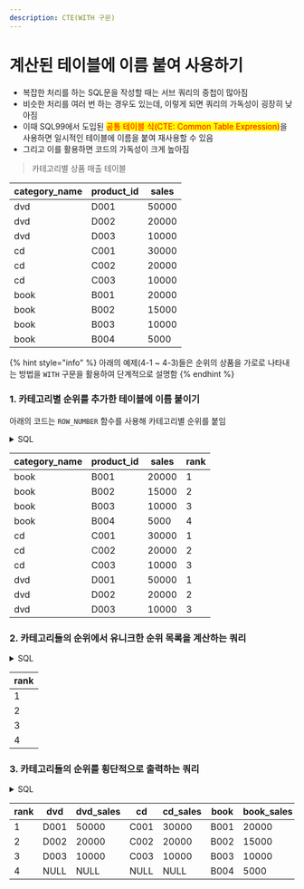 ```yaml
---
description: CTE(WITH 구문)
---
```


# 계산된 테이블에 이름 붙여 사용하기

* 복잡한 처리를 하는 SQL문을 작성할 때는 서브 쿼리의 중첩이 많아짐
* 비슷한 처리를 여러 번 하는 경우도 있는데, 이렇게 되면 쿼리의 가독성이 굉장히 낮아짐
* 이때 SQL99에서 도입된 <mark style="color:red;">공통 테이블 식(CTE: Common Table Expression)</mark>을 사용하면 일시적인 테이블에 이름을 붙여 재사용할 수 있음
* 그리고 이를 활용하면 코드의 가독성이 크게 높아짐

> 카테고리별 상품 매출 테이블

| category\_name | product\_id | sales |
| -------------- | ----------- | ----- |
| dvd            | D001        | 50000 |
| dvd            | D002        | 20000 |
| dvd            | D003        | 10000 |
| cd             | C001        | 30000 |
| cd             | C002        | 20000 |
| cd             | C003        | 10000 |
| book           | B001        | 20000 |
| book           | B002        | 15000 |
| book           | B003        | 10000 |
| book           | B004        | 5000  |

{% hint style="info" %}
아래의 예제(4-1 \~ 4-3)들은 순위의 상품을 가로로 나타내는 방법을 `WITH` 구문을 활용하여 단계적으로 설명함
{% endhint %}

### 1. 카테고리별 순위를 추가한 테이블에 이름 붙이기

아래의 코드는 `ROW_NUMBER` 함수를 사용해 카테고리별 순위를 붙임

<details>

<summary>SQL</summary>

```sql
WITH product_sale_ranking AS (
    SELECT category_name,
           product_id,
           sales,
           ROW_NUMBER()
           OVER (PARTITION BY category_name ORDER BY sales DESC) AS rank
    FROM product_sales
)
SELECT *
FROM product_sale_ranking
;
```

</details>

| category\_name | product\_id | sales | rank |
| -------------- | ----------- | ----- | ---- |
| book           | B001        | 20000 | 1    |
| book           | B002        | 15000 | 2    |
| book           | B003        | 10000 | 3    |
| book           | B004        | 5000  | 4    |
| cd             | C001        | 30000 | 1    |
| cd             | C002        | 20000 | 2    |
| cd             | C003        | 10000 | 3    |
| dvd            | D001        | 50000 | 1    |
| dvd            | D002        | 20000 | 2    |
| dvd            | D003        | 10000 | 3    |

### 2. 카테고리들의 순위에서 유니크한 순위 목록을 계산하는 쿼리

<details>

<summary>SQL</summary>

```sql
WITH product_sale_ranking AS (
    SELECT category_name,
           product_id,
           sales,
           ROW_NUMBER()
           OVER (PARTITION BY category_name ORDER BY sales DESC) AS rank
    FROM product_sales
)
   , mst_ranks AS (
    SELECT DISTINCT rank
    FROM product_sale_ranking
    ORDER BY rank
)
SELECT *
FROM mst_ranks
;
```

</details>

| rank |
| ---- |
| 1    |
| 2    |
| 3    |
| 4    |

### 3. 카테고리들의 순위를 횡단적으로 출력하는 쿼리

<details>

<summary>SQL</summary>

```sql
WITH product_sale_ranking AS (
    SELECT category_name,
           product_id,
           sales,
           ROW_NUMBER()
           OVER (PARTITION BY category_name ORDER BY sales DESC) AS rank
    FROM product_sales
)
   , mst_ranks AS (
    SELECT DISTINCT rank
    FROM product_sale_ranking
    ORDER BY rank
)
SELECT r.rank,
       p1.product_id AS dvd,
       p1.sales      AS dvd_sales,
       p2.product_id AS cd,
       p2.sales      AS cd_sales,
       p3.product_id AS book,
       p3.sales      AS book_sales
FROM mst_ranks AS r
         LEFT JOIN product_sale_ranking AS p1
                   ON r.rank = p1.rank AND p1.category_name = 'dvd'
         LEFT JOIN product_sale_ranking AS p2
                   ON r.rank = p2.rank AND p2.category_name = 'cd'
         LEFT JOIN product_sale_ranking AS p3
                   ON r.rank = p3.rank AND p3.category_name = 'book'
;
```

</details>

| rank | dvd  | dvd\_sales | cd   | cd\_sales | book | book\_sales |
| ---- | ---- | ---------- | ---- | --------- | ---- | ----------- |
| 1    | D001 | 50000      | C001 | 30000     | B001 | 20000       |
| 2    | D002 | 20000      | C002 | 20000     | B002 | 15000       |
| 3    | D003 | 10000      | C003 | 10000     | B003 | 10000       |
| 4    | NULL | NULL       | NULL | NULL      | B004 | 5000        |
